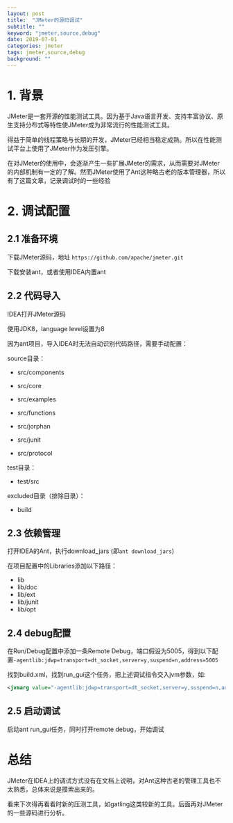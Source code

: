 ```yaml
---
layout: post
title:  "JMeter的源码调试"
subtitle: ""
keyword: "jmeter,source,debug"
date: 2019-07-01
categories: jmeter
tags: jmeter,source,debug
background: ""
---
```


# 1. 背景

JMeter是一套开源的性能测试工具。因为基于Java语言开发、支持丰富协议、原生支持分布式等特性使JMeter成为非常流行的性能测试工具。

得益于简单的线程策略与长期的开发，JMeter已经相当稳定成熟。所以在性能测试平台上使用了JMeter作为发压引擎。

在对JMeter的使用中，会逐渐产生一些扩展JMeter的需求，从而需要对JMeter的内部机制有一定的了解。然而JMeter使用了Ant这种略古老的版本管理器，所以有了这篇文章，记录调试时的一些经验

# 2. 调试配置

## 2.1 准备环境

下载JMeter源码，地址 `https://github.com/apache/jmeter.git`

下载安装ant，或者使用IDEA内置ant

## 2.2 代码导入

IDEA打开JMeter源码

使用JDK8，language level设置为8

因为ant项目，导入IDEA时无法自动识别代码路径，需要手动配置：

source目录：

- src/components 

- src/core 

- src/examples 

- src/functions 

- src/jorphan 

- src/junit 

- src/protocol 

test目录：

- test/src

excluded目录（排除目录）：

- build

## 2.3 依赖管理

打开IDEA的Ant，执行download_jars (即`ant download_jars`)

在项目配置中的Libraries添加以下路径：

- lib
- lib/doc
- lib/ext
- lib/junit
- lib/opt

## 2.4 debug配置

在Run/Debug配置中添加一条Remote Debug，端口假设为5005，得到以下配置`-agentlib:jdwp=transport=dt_socket,server=y,suspend=n,address=5005`

找到build.xml，找到run_gui这个任务，把上述调试指令交入jvm参数，如:
```xml
<jvmarg value="-agentlib:jdwp=transport=dt_socket,server=y,suspend=n,address=5005"/>
```

## 2.5 启动调试

启动ant run_gui任务，同时打开remote debug，开始调试

# 总结

JMeter在IDEA上的调试方式没有在文档上说明，对Ant这种古老的管理工具也不太熟悉，总体来说是摸索出来的。

看来下次得再看看时新的压测工具，如gatling这类较新的工具。后面再对JMeter的一些源码进行分析。